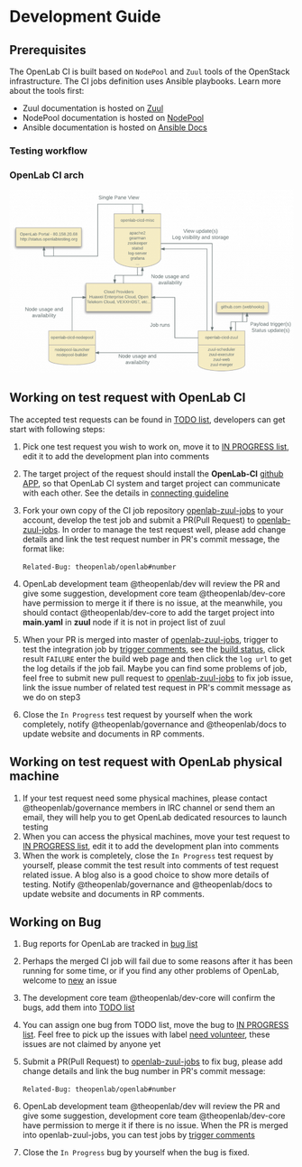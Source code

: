 # Development Guide

## Prerequisites

The OpenLab CI is built based on `NodePool` and `Zuul` tools of the OpenStack infrastructure. The CI jobs definition uses Ansible playbooks. Learn more about the tools first:

* Zuul documentation is hosted on [Zuul](https://zuul-ci.org)
* NodePool documentation is hosted on [NodePool](https://zuul-ci.org/docs/nodepool/)
* Ansible documentation is hosted on [Ansible Docs](https://docs.ansible.com/)

### Testing workflow

### OpenLab CI arch

![](../.gitbook/assets/openlab_ci_arch.png)

## Working on test request with OpenLab CI

The accepted test requests can be found in [TODO list](https://github.com/orgs/theopenlab/projects/1#column-1860008), developers can get start with following steps:

1. Pick one test request you wish to work on, move it to [IN PROGRESS list](https://github.com/orgs/theopenlab/projects/1#column-1860011), edit it to add the development plan into comments
2. The target project of the request should install the **OpenLab-CI** [github APP](https://github.com/apps/theopenlab-ci), so that OpenLab CI system and target project can communicate with each other. See the details in [connecting guideline](connect-to-openlab.md)
3. Fork your own copy of the CI job repository [openlab-zuul-jobs](https://github.com/theopenlab/openlab-zuul-jobs) to your account, develop the test job and submit a PR\(Pull Request\) to [openlab-zuul-jobs](https://github.com/theopenlab/openlab-zuul-jobs). In order to manage the test request well, please add change details and link the test request number in PR's commit message, the format like:

   `Related-Bug: theopenlab/openlab#number`

4. OpenLab development team @theopenlab/dev will review the PR and give some suggestion, development core team @theopenlab/dev-core have permission to merge it if there is no issue, at the meanwhile, you should contact @theopenlab/dev-core to add the target project into **main.yaml** in **zuul** node if it is not in project list of zuul
5. When your PR is merged into master of [openlab-zuul-jobs](https://github.com/theopenlab/openlab-zuul-jobs), trigger to test the integration job by [trigger comments](supported-trigger-comments.md), see the [build status](http://status.openlabtesting.org/builds), click result `FAILURE` enter the build web page and then click the `log url` to get the log details if the job fail. Maybe you can find some problems of job, feel free to submit new pull request to [openlab-zuul-jobs](https://github.com/theopenlab/openlab-zuul-jobs/pulls) to fix job issue, link the issue number of related test request in PR's commit message as we do on step3  
6. Close the `In Progress` test request by yourself when the work completely, notify @theopenlab/governance and @theopenlab/docs to update website and documents in RP comments.

## Working on test request with OpenLab physical machine

1. If your test request need some physical machines, please contact @theopenlab/governance members in IRC channel or send them an email, they will help you to get OpenLab dedicated resources to launch testing
2. When you can access the physical machines, move your test request to [IN PROGRESS list](https://github.com/orgs/theopenlab/projects/1#column-1860011), edit it to add the development plan into comments
3. When the work is completely, close the `In Progress` test request by yourself, please commit the test result into comments of test request related issue. A blog also is a good choice to show more details of testing. Notify @theopenlab/governance and @theopenlab/docs to update website and documents in RP comments.

## Working on Bug

1. Bug reports for OpenLab are tracked in [bug list](https://github.com/theopenlab/openlab/issues) 
2. Perhaps the merged CI job will fail due to some reasons after it has been running for some time, or if you find any other problems of OpenLab, welcome to [new](https://github.com/theopenlab/openlab/issues/new?template=report-bug.md&labels=bug) an issue
3. The development core team @theopenlab/dev-core will confirm the bugs, add them into [TODO list](https://github.com/orgs/theopenlab/projects/1#column-1860008)
4. You can assign one bug from TODO list, move the bug to [IN PROGRESS list](https://github.com/orgs/theopenlab/projects/1#column-1860011). Feel free to pick up the issues with label [need volunteer](https://github.com/theopenlab/openlab/labels/need%20volunteer), these issues are not claimed by anyone yet 
5. Submit a PR\(Pull Request\) to [openlab-zuul-jobs](https://github.com/theopenlab/openlab-zuul-jobs) to fix bug, please add change details and link the bug number in PR's commit message:

   `Related-Bug: theopenlab/openlab#number`

6. OpenLab development team @theopenlab/dev will review the PR and give some suggestion, development core team @theopenlab/dev-core have permission to merge it if there is no issue. When the PR is merged into openlab-zuul-jobs, you can test jobs by [trigger comments](supported-trigger-comments.md)
7. Close the `In Progress` bug by yourself when the bug is fixed.

